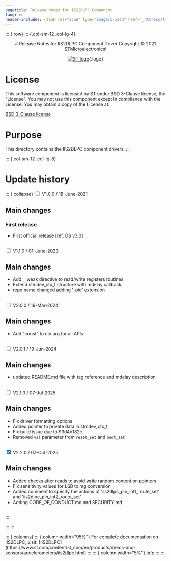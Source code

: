 ```yaml
---
pagetitle: Release Notes for IIS2DLPC Component
lang: en
header-includes: <link rel="icon" type="image/x-icon" href="_htmresc/favicon.png" />
---
```


::: {.row}
::: {.col-sm-12 .col-lg-4}

<center>
# Release Notes for IIS2DLPC Component Driver
Copyright &copy; 2021 STMicroelectronics\

[![ST logo](_htmresc/st_logo_2020.png)](https://www.st.com){.logo}
</center>

# License

This software component is licensed by ST under BSD 3-Clause license, the "License".
You may not use this component except in compliance with the License. You may obtain a copy of the License at:

[BSD 3-Clause license](https://opensource.org/licenses/BSD-3-Clause)

# Purpose

This directory contains the IIS2DLPC component drivers.
:::

::: {.col-sm-12 .col-lg-8}
# Update history

::: {.collapse}
<input type="checkbox" id="collapse-section1" aria-hidden="true">
<label for="collapse-section1" aria-hidden="true">V1.0.0 / 18-June-2021</label>
<div>

## Main changes

### First release

- First official release [ref. DS v3.0]

##

</div>

<input type="checkbox" id="collapse-section2" aria-hidden="true">
<label for="collapse-section2" aria-hidden="true">V1.1.0 / 01-June-2023</label>
<div>

## Main changes

- Add __weak directive to read/write registers routines
- Extend stmdev_ctx_t structure with mdelay callback
- repo name changed adding '-pid' extension

##

</div>

<input type="checkbox" id="collapse-section3" aria-hidden="true">
<label for="collapse-section3" aria-hidden="true">V2.0.0 / 19-Mar-2024</label>
<div>

## Main changes

- Add "const" to ctx arg for all APIs

##

</div>

<input type="checkbox" id="collapse-section4" aria-hidden="true">
<label for="collapse-section4" aria-hidden="true">V2.0.1 / 19-Jun-2024</label>
<div>

## Main changes

- updated README.md file with tag reference and mdelay description

##

</div>

<input type="checkbox" id="collapse-section5" aria-hidden="true">
<label for="collapse-section5" aria-hidden="true">V2.1.0 / 07-Jul-2025</label>
<div>

## Main changes

- Fix driver formatting options
- Added pointer to private data in stmdev_ctx_t
- Fix build issue due to 93d4d182c
- Removed `val` parameter from `reset_set` and `boot_set`

##

</div>

<input type="checkbox" id="collapse-section6" checked aria-hidden="true">
<label for="collapse-section6" aria-hidden="true">V2.2.0 / 07-Oct-2025</label>
<div>

## Main changes

- Added checks after reads to avoid write random content on pointers
- Fix sensitivity values for LSB to mg conversion
- Added comment to specify the actions of 'iis2dlpc_pin_int1_route_set' and 'iis2dlpc_pin_int2_route_set'
- Adding CODE_OF_CONDUCT.md and SECURITY.md

##

</div>

:::



:::
:::

<footer class="sticky">
::: {.columns}
::: {.column width="95%"}
For complete documentation on IIS2DLPC,
visit:
[IIS2DLPC](https://www.st.com/content/st_com/en/products/mems-and-sensors/accelerometers/iis2dlpc.html)
:::
::: {.column width="5%"}
<abbr title="Based on template cx566953 version 2.0">Info</abbr>
:::
:::
</footer>
